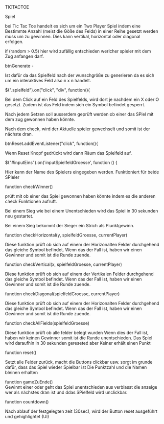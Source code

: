 TICTACTOE

Spiel

bei Tic Tac Toe handelt es sich um ein Two Player Spiel indem eine Bestimmte Anzahl (meist die Göße des Felds) in einer Reihe gesetzt werden muss um zu gewinnen.
Dies kann vertikal, horizontal oder diagonal erfolgen.

if (random > 0.5) 
hier wird zufällig entschieden werlcher spieler mit dem Zug anfangen darf.


btnGenerate -

Ist dafür da das Spielfeld nach der wunschgröße zu generieren da es sich um ein interaktives Feld also n x n handelt.


$(".spielfeld").on("click", "div", function(){

Bei dem Click auf ein Feld des Spielfelds, wird dort je nachdem ein X oder O gesetzt. Zudem ist das Feld indem sich ein Symbol befindet gesperrt.

Nach jedem Setzen soll ausserdem geprüft werden ob einer das SPiel mit dem zug gewonnen haben könnte.

Nach dem check, wird der Aktuelle spieler gewechselt und somit ist der nächste dran.


 btnReset.addEventListener("click", function(){

Wenn Reset Knopf gedrückt wird dann Räum das Spielfeld auf.


$("#inputEins").on('inputSpielfeldGroesse', function () {

Hier kann der Name des Spielers eingegeben werden. 
Funktioniert für beide SPieler

function checkWinner()

prüft mit ob einer das Spiel gewonnen haben könnte indem es die anderen check Funktionen aufruft.

Bei einem Sieg wie bei einem Unentschieden wird das Spiel in 30 sekunden neu gestartet.

Bei einem Sieg bekommt der Sieger ein Strich als Piunktgewinn.


function checkHorizontal(y, spielfeldGroesse, currentPlayer)

Diese funktion prüft ob sich auf einem der Horizonalten Felder durchgehend das gleiche Symbol befindet.
Wenn das der Fall ist, haben wir einen Gewinner und somit ist die Runde zuende.


function checkVertical(x, spielfeldGroesse, currentPlayer)

Diese funktion prüft ob sich auf einem der Vertikalen Felder durchgehend das gleiche Symbol befindet.
Wenn das der Fall ist, haben wir einen Gewinner und somit ist die Runde zuende.


function checkDiagonal(spielfeldGroesse, currentPlayer)

Diese funktion prüft ob sich auf einem der Horizonalten Felder durchgehend das gleiche Symbol befindet.
Wenn das der Fall ist, haben wir einen Gewinner und somit ist die Runde zuende.


function checkAllFields(spielfeldGroesse) 

Diese funktion prüft ob alle felder belegt wurden
Wenn dies der Fall ist, haben wir keinen Gewinner somit ist die Runde unentschieden.
Das Spiel wird daraufhin in 30 sekunden gereseted aber Keiner erhält einen Punkt


function reset()

Setzt alle Felder zurück, macht die Buttons clickbar usw.
sorgt im grunde dafür, dass das Spiel wieder Spielbar ist
Die Punktzahl und die Namen bleinen erhalten

function gameZuEnde()                            
Gewinnt einer oder geht das Spiel unentschieden aus verblasst die anzeige wer als nächstes dran ist und ddas SPielfeld wird unclickbar.

function countdown()

Nach ablauf der festgelegten zeit (30sec), wird der Button reset ausgeführt und gehighlightet (UI)